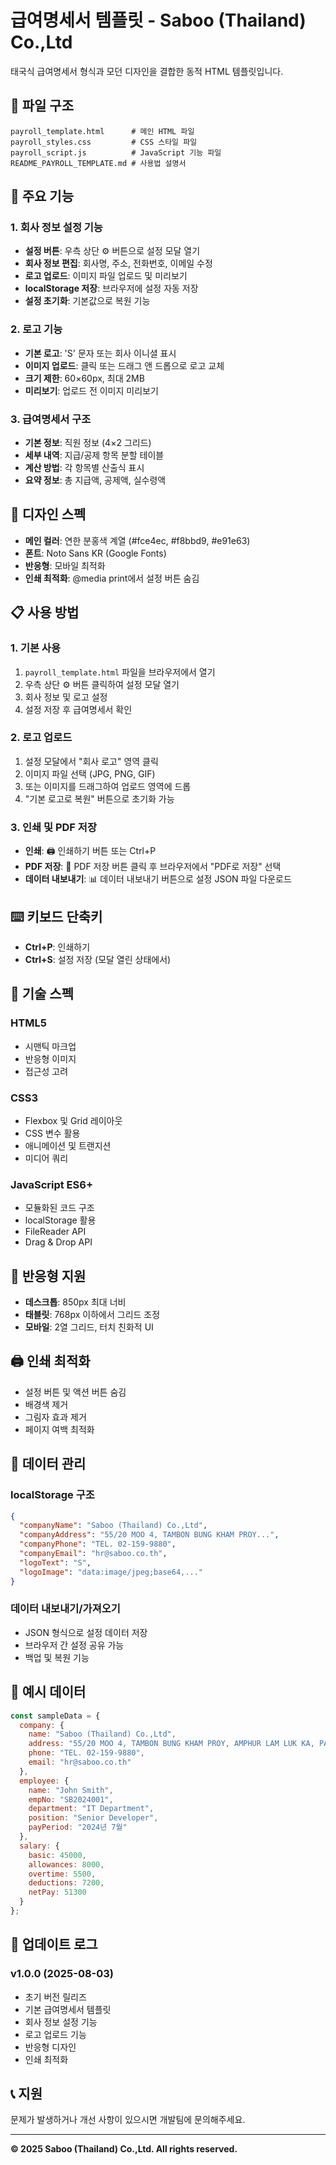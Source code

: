 # 급여명세서 템플릿 - Saboo (Thailand) Co.,Ltd

태국식 급여명세서 형식과 모던 디자인을 결합한 동적 HTML 템플릿입니다.

## 📁 파일 구조

```
payroll_template.html      # 메인 HTML 파일
payroll_styles.css         # CSS 스타일 파일
payroll_script.js          # JavaScript 기능 파일
README_PAYROLL_TEMPLATE.md # 사용법 설명서
```

## 🚀 주요 기능

### 1. 회사 정보 설정 기능
- **설정 버튼**: 우측 상단 ⚙️ 버튼으로 설정 모달 열기
- **회사 정보 편집**: 회사명, 주소, 전화번호, 이메일 수정
- **로고 업로드**: 이미지 파일 업로드 및 미리보기
- **localStorage 저장**: 브라우저에 설정 자동 저장
- **설정 초기화**: 기본값으로 복원 기능

### 2. 로고 기능
- **기본 로고**: 'S' 문자 또는 회사 이니셜 표시
- **이미지 업로드**: 클릭 또는 드래그 앤 드롭으로 로고 교체
- **크기 제한**: 60×60px, 최대 2MB
- **미리보기**: 업로드 전 이미지 미리보기

### 3. 급여명세서 구조
- **기본 정보**: 직원 정보 (4×2 그리드)
- **세부 내역**: 지급/공제 항목 분할 테이블
- **계산 방법**: 각 항목별 산출식 표시
- **요약 정보**: 총 지급액, 공제액, 실수령액

## 🎨 디자인 스펙

- **메인 컬러**: 연한 분홍색 계열 (#fce4ec, #f8bbd9, #e91e63)
- **폰트**: Noto Sans KR (Google Fonts)
- **반응형**: 모바일 최적화
- **인쇄 최적화**: @media print에서 설정 버튼 숨김

## 📋 사용 방법

### 1. 기본 사용
1. `payroll_template.html` 파일을 브라우저에서 열기
2. 우측 상단 ⚙️ 버튼 클릭하여 설정 모달 열기
3. 회사 정보 및 로고 설정
4. 설정 저장 후 급여명세서 확인

### 2. 로고 업로드
1. 설정 모달에서 "회사 로고" 영역 클릭
2. 이미지 파일 선택 (JPG, PNG, GIF)
3. 또는 이미지를 드래그하여 업로드 영역에 드롭
4. "기본 로고로 복원" 버튼으로 초기화 가능

### 3. 인쇄 및 PDF 저장
- **인쇄**: 🖨️ 인쇄하기 버튼 또는 Ctrl+P
- **PDF 저장**: 📄 PDF 저장 버튼 클릭 후 브라우저에서 "PDF로 저장" 선택
- **데이터 내보내기**: 📊 데이터 내보내기 버튼으로 설정 JSON 파일 다운로드

## ⌨️ 키보드 단축키

- **Ctrl+P**: 인쇄하기
- **Ctrl+S**: 설정 저장 (모달 열린 상태에서)

## 🔧 기술 스펙

### HTML5
- 시맨틱 마크업
- 반응형 이미지
- 접근성 고려

### CSS3
- Flexbox 및 Grid 레이아웃
- CSS 변수 활용
- 애니메이션 및 트랜지션
- 미디어 쿼리

### JavaScript ES6+
- 모듈화된 코드 구조
- localStorage 활용
- FileReader API
- Drag & Drop API

## 📱 반응형 지원

- **데스크톱**: 850px 최대 너비
- **태블릿**: 768px 이하에서 그리드 조정
- **모바일**: 2열 그리드, 터치 친화적 UI

## 🖨️ 인쇄 최적화

- 설정 버튼 및 액션 버튼 숨김
- 배경색 제거
- 그림자 효과 제거
- 페이지 여백 최적화

## 💾 데이터 관리

### localStorage 구조
```json
{
  "companyName": "Saboo (Thailand) Co.,Ltd",
  "companyAddress": "55/20 MOO 4, TAMBON BUNG KHAM PROY...",
  "companyPhone": "TEL. 02-159-9880",
  "companyEmail": "hr@saboo.co.th",
  "logoText": "S",
  "logoImage": "data:image/jpeg;base64,..."
}
```

### 데이터 내보내기/가져오기
- JSON 형식으로 설정 데이터 저장
- 브라우저 간 설정 공유 가능
- 백업 및 복원 기능

## 🎯 예시 데이터

```javascript
const sampleData = {
  company: {
    name: "Saboo (Thailand) Co.,Ltd",
    address: "55/20 MOO 4, TAMBON BUNG KHAM PROY, AMPHUR LAM LUK KA, PATHUM THANI 12150 THAILAND",
    phone: "TEL. 02-159-9880",
    email: "hr@saboo.co.th"
  },
  employee: {
    name: "John Smith",
    empNo: "SB2024001",
    department: "IT Department",
    position: "Senior Developer",
    payPeriod: "2024년 7월"
  },
  salary: {
    basic: 45000,
    allowances: 8000,
    overtime: 5500,
    deductions: 7200,
    netPay: 51300
  }
};
```

## 🔄 업데이트 로그

### v1.0.0 (2025-08-03)
- 초기 버전 릴리즈
- 기본 급여명세서 템플릿
- 회사 정보 설정 기능
- 로고 업로드 기능
- 반응형 디자인
- 인쇄 최적화

## 📞 지원

문제가 발생하거나 개선 사항이 있으시면 개발팀에 문의해주세요.

---

**© 2025 Saboo (Thailand) Co.,Ltd. All rights reserved.** 